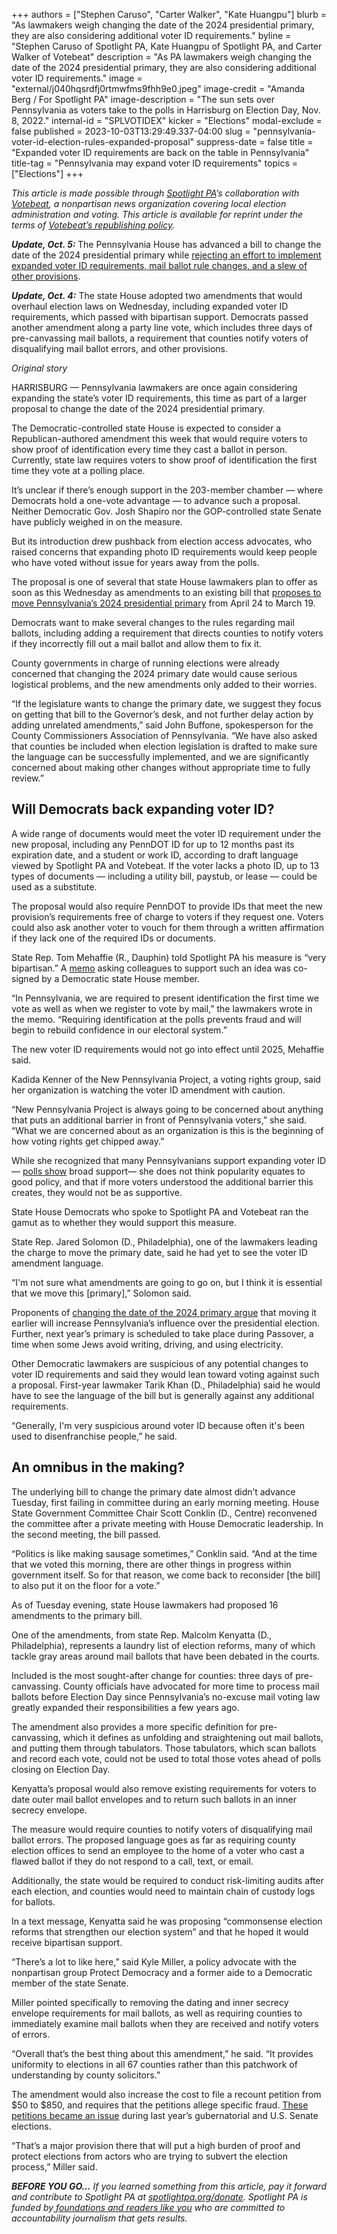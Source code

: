 +++
authors = ["Stephen Caruso", "Carter Walker", "Kate Huangpu"]
blurb = "As lawmakers weigh changing the date of the 2024 presidential primary, they are also considering additional voter ID requirements."
byline = "Stephen Caruso of Spotlight PA, Kate Huangpu of Spotlight PA, and Carter Walker of Votebeat"
description = "As PA lawmakers weigh changing the date of the 2024 presidential primary, they are also considering additional voter ID requirements."
image = "external/j040hqsrdfj0rtmwfms9fhh9e0.jpeg"
image-credit = "Amanda Berg / For Spotlight PA"
image-description = "The sun sets over Pennsylvania as voters take to the polls in Harrisburg on Election Day, Nov. 8, 2022."
internal-id = "SPLVOTIDEX"
kicker = "Elections"
modal-exclude = false
published = 2023-10-03T13:29:49.337-04:00
slug = "pennsylvania-voter-id-election-rules-expanded-proposal"
suppress-date = false
title = "Expanded voter ID requirements are back on the table in Pennsylvania"
title-tag = "Pennsylvania may expand voter ID requirements"
topics = ["Elections"]
+++

<em>This article is made possible through </em><a href="https://www.spotlightpa.org/"><em>Spotlight PA</em></a><em>’s collaboration with </em><a href="https://web.archive.org/20170521211815/https://www.votebeat.org/"><em>Votebeat</em></a><em>, a nonpartisan news organization covering local election administration and voting. This article is available for reprint under the terms of </em><a href="https://web.archive.org/20210907141701/https://www.votebeat.org/pages/republishing"><em>Votebeat’s republishing policy</em></a><em>.</em>

<strong><em>Update, Oct. 5: </em></strong>The Pennsylvania House has advanced a bill to change the date of the 2024 presidential primary while <a href="https://www.spotlightpa.org/news/2023/10/pennsylvania-2024-presidential-primary-date-legislation-change-house/">rejecting an effort to implement expanded voter ID requirements, mail ballot rule changes, and a slew of other provisions</a>.

<strong><em>Update, Oct. 4:</em></strong><em> </em>The state House adopted two amendments that would overhaul election laws on Wednesday, including expanded voter ID requirements, which passed with bipartisan support. Democrats passed another amendment along a party line vote, which includes three days of pre-canvassing mail ballots, a requirement that counties notify voters of disqualifying mail ballot errors, and other provisions.

<em>Original story</em>

HARRISBURG — Pennsylvania lawmakers are once again considering expanding the state’s voter ID requirements, this time as part of a larger proposal to change the date of the 2024 presidential primary.

The Democratic-controlled state House is expected to consider a Republican-authored amendment this week that would require voters to show proof of identification every time they cast a ballot in person. Currently, state law requires voters to show proof of identification the first time they vote at a polling place.

It’s unclear if there’s enough support in the 203-member chamber — where Democrats hold a one-vote advantage — to advance such a proposal. Neither Democratic Gov. Josh Shapiro nor the GOP-controlled state Senate have publicly weighed in on the measure.

<script src="https://www.spotlightpa.org/embed.js" async></script><div data-spl-embed-version="1" data-spl-src="https://www.spotlightpa.org/embeds/newsletter/"></div>

But its introduction drew pushback from election access advocates, who raised concerns that expanding photo ID requirements would keep people who have voted without issue for years away from the polls.

The proposal is one of several that state House lawmakers plan to offer as soon as this Wednesday as amendments to<strong> </strong>an existing bill that <a href="https://www.spotlightpa.org/news/2023/10/pennsylvania-2024-primary-election-date-change-explainer/">proposes to move Pennsylvania’s 2024 presidential primary</a> from April 24 to March 19.<strong></strong>

Democrats want to make several changes to the rules regarding mail ballots, including adding a requirement that directs counties to notify voters if they incorrectly fill out a mail ballot and allow them to fix it.

County governments in charge of running elections were already concerned that changing the 2024 primary date would cause serious logistical problems, and the new amendments only added to their worries.

“If the legislature wants to change the primary date, we suggest they focus on getting that bill to the Governor’s desk, and not further delay action by adding unrelated amendments,” said John Buffone, spokesperson for the County Commissioners Association of Pennsylvania. “We have also asked that counties be included when election legislation is drafted to make sure the language can be successfully implemented, and we are significantly concerned about making other changes without appropriate time to fully review.”

## Will Democrats back expanding voter ID?

A wide range of documents would meet the voter ID requirement under the new proposal, including any PennDOT ID for up to 12 months past its expiration date, and a student or work ID, according to draft language viewed by Spotlight PA and Votebeat. If the voter lacks a photo ID, up to 13 types of documents — including a utility bill, paystub, or lease — could be used as a substitute.

The proposal would also require PennDOT to provide IDs that meet the new provision’s requirements free of charge to voters if they request one. Voters could also ask another voter to vouch for them through a written affirmation if they lack one of the required IDs or documents.

State Rep. Tom Mehaffie (R., Dauphin) told Spotlight PA his measure is “very bipartisan.” A <a href="https://www.legis.state.pa.us/cfdocs/legis/CSM/showMemoPublic.cfm?chamber=H&amp;SPick=20230&amp;cosponId=41531">memo</a> asking colleagues to support such an idea was co-signed by a Democratic state House member.

“In Pennsylvania, we are required to present identification the first time we vote as well as when we register to vote by mail,” the lawmakers wrote in the memo. “Requiring identification at the polls prevents fraud and will begin to rebuild confidence in our electoral system.”

The new voter ID requirements would not go into effect until 2025, Mehaffie said.

Kadida Kenner of the New Pennsylvania Project, a voting rights group, said her organization is watching the voter ID amendment with caution.

“New Pennsylvania Project is always going to be concerned about anything that puts an additional barrier in front of Pennsylvania voters,” she said. “What we are concerned about as an organization is this is the beginning of how voting rights get chipped away.”

While she recognized that many Pennsylvanians support expanding voter ID — <a href="https://web.archive.org/20220626052224/https://www.cityandstatepa.com/politics/2021/06/new-poll-shows-broad-support-voter-id-pa/364567/">polls show</a> broad support— she does not think popularity equates to good policy, and that if more voters understood the additional barrier this creates, they would not be as supportive.

State House Democrats who spoke to Spotlight PA and Votebeat ran the gamut as to whether they would support this measure.

State Rep. Jared Solomon (D., Philadelphia), one of the lawmakers leading the charge to move the primary date, said he had yet to see the voter ID amendment language.

“I&#39;m not sure what amendments are going to go on, but I think it is essential that we move this \[primary\],” Solomon said.

Proponents of <a href="https://www.spotlightpa.org/news/2023/10/pennsylvania-2024-primary-election-date-change-explainer/">changing the date of the 2024 primary argue</a> that moving it earlier will increase Pennsylvania’s influence over the presidential election. Further, next year’s primary is scheduled to take place during Passover, a time when some Jews avoid writing, driving, and using electricity. <strong></strong>

Other Democratic lawmakers are suspicious of any potential changes to voter ID requirements and said they would lean toward voting against such a proposal. First-year lawmaker Tarik Khan (D., Philadelphia) said he would have to see the language of the bill but is generally against any additional requirements.

“Generally, I&#39;m very suspicious around voter ID because often it&#39;s been used to disenfranchise people,” he said.

## An omnibus in the making?

The underlying bill to change the primary date almost didn’t advance Tuesday, first failing in committee during an early morning meeting. House State Government Committee Chair Scott Conklin (D., Centre) reconvened the committee after a private meeting with House Democratic leadership. In the second meeting, the bill passed.

“Politics is like making sausage sometimes,” Conklin said. “And at the time that we voted this morning, there are other things in progress within government itself. So for that reason, we come back to reconsider \[the bill\] to also put it on the floor for a vote.”

As of Tuesday evening, state House lawmakers had proposed 16 amendments to the primary bill.

One of the amendments, from state Rep. Malcolm Kenyatta (D., Philadelphia), represents a laundry list of election reforms, many of which tackle gray areas around mail ballots that have been debated in the courts.

Included is the most sought-after change for counties: three days of pre-canvassing. County officials have advocated for more time to process mail ballots before Election Day since Pennsylvania’s no-excuse mail voting law greatly expanded their responsibilities a few years ago.

The amendment also provides a more specific definition for pre-canvassing, which it defines as unfolding and straightening out mail ballots, and putting them through tabulators. Those tabulators, which scan ballots and record each vote, could not be used to total those votes ahead of polls closing on Election Day.

<script src="https://www.spotlightpa.org/embed.js" async></script><div data-spl-embed-version="1" data-spl-src="https://www.spotlightpa.org/embeds/donate/"></div>

Kenyatta’s proposal would also remove existing requirements for voters to date outer mail ballot envelopes and to return such ballots in an inner secrecy envelope.

The measure would require counties to notify voters of disqualifying mail ballot errors. The proposed language goes as far as requiring county election offices to send an employee to the home of a voter who cast a flawed ballot if they do not respond to a call, text, or email.

Additionally, the state would be required to conduct risk-limiting audits after each election, and counties would need to maintain chain of custody logs for ballots.

In a text message, Kenyatta said he was proposing “commonsense election reforms that strengthen our election system” and that he hoped it would receive bipartisan support.

“There’s a lot to like here,” said Kyle Miller, a policy advocate with the nonpartisan group Protect Democracy and a former aide to a Democratic member of the state Senate.

Miller pointed specifically to removing the dating and inner secrecy envelope requirements for mail ballots, as well as requiring counties to immediately examine mail ballots when they are received and notify voters of errors.

“Overall that’s the best thing about this amendment,” he said. “It provides uniformity to elections in all 67 counties rather than this patchwork of understanding by county solicitors.”

The amendment would also increase the cost to file a recount petition from $50 to $850, and requires that the petitions allege specific fraud. <a href="https://www.spotlightpa.org/news/2022/12/pa-midterm-election-2022-recount-petitions-certification-history/">These petitions became an issue</a> during last year’s gubernatorial and U.S. Senate elections.

“That’s a major provision there that will put a high burden of proof and protect elections from actors who are trying to subvert the election process,” Miller said.

<strong><em>BEFORE YOU GO…</em></strong><em> If you learned something from this article, pay it forward and contribute to Spotlight PA at </em><a href="https://www.spotlightpa.org/donate"><em>spotlightpa.org/donate</em></a><em>. Spotlight PA is funded by</em><a href="https://www.spotlightpa.org/support"><em> foundations and readers like you</em></a><em> who are committed to accountability journalism that gets results.</em>
